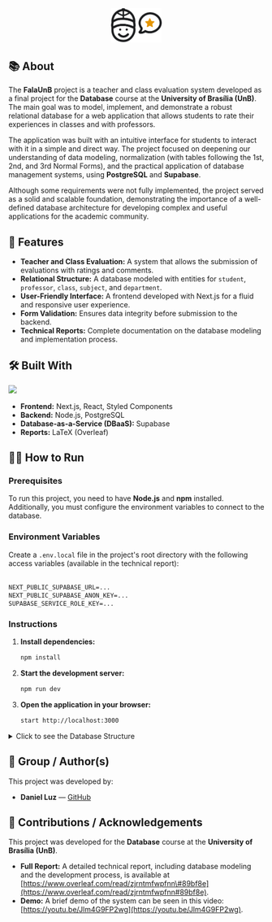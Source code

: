 <p align="center">
  <picture>
    <source width='20%' media="(prefers-color-scheme: dark)" srcset="assets/logo.svg">
    <img width='20%' src="assets/logoBig.svg">
  </picture>
</p>

## 📚 About

The **FalaUnB** project is a teacher and class evaluation system developed as a final project for the **Database** course at the **University of Brasília (UnB)**. The main goal was to model, implement, and demonstrate a robust relational database for a web application that allows students to rate their experiences in classes and with professors.

The application was built with an intuitive interface for students to interact with it in a simple and direct way. The project focused on deepening our understanding of data modeling, normalization (with tables following the 1st, 2nd, and 3rd Normal Forms), and the practical application of database management systems, using **PostgreSQL** and **Supabase**.

Although some requirements were not fully implemented, the project served as a solid and scalable foundation, demonstrating the importance of a well-defined database architecture for developing complex and useful applications for the academic community.

## 📌 Features

- **Teacher and Class Evaluation:** A system that allows the submission of evaluations with ratings and comments.
- **Relational Structure:** A database modeled with entities for `student`, `professor`, `class`, `subject`, and `department`.
- **User-Friendly Interface:** A frontend developed with Next.js for a fluid and responsive user experience.
- **Form Validation:** Ensures data integrity before submission to the backend.
- **Technical Reports:** Complete documentation on the database modeling and implementation process.

## 🛠 Built With

<p align="left">
  <img src="https://skillicons.dev/icons?i=nextjs,react,nodejs,postgresql,supabase,styledcomponents,js" />
</p>

- **Frontend:** Next.js, React, Styled Components
- **Backend:** Node.js, PostgreSQL
- **Database-as-a-Service (DBaaS):** Supabase
- **Reports:** LaTeX (Overleaf)

## 👨‍💻 How to Run

### Prerequisites

To run this project, you need to have **Node.js** and **npm** installed. Additionally, you must configure the environment variables to connect to the database.

### Environment Variables

Create a `.env.local` file in the project's root directory with the following access variables (available in the technical report):

```

NEXT_PUBLIC_SUPABASE_URL=...
NEXT_PUBLIC_SUPABASE_ANON_KEY=...
SUPABASE_SERVICE_ROLE_KEY=...

````

### Instructions

1.  **Install dependencies:**
    ```bash
    npm install
    ```
2.  **Start the development server:**
    ```bash
    npm run dev
    ```
3.  **Open the application in your browser:**
    ```bash
    start http://localhost:3000
    ```

<details>
  <summary>Click to see the Database Structure</summary>
  
### Creation Scripts
```sql
CREATE TABLE public.estudante (
  nome TEXT NOT NULL,
  email TEXT NOT NULL,
  senha TEXT NOT NULL,
  foto TEXT NULL,
  admin BOOLEAN NOT NULL DEFAULT FALSE,
  matricula TEXT NOT NULL,
  CONSTRAINT estudante_pkey PRIMARY KEY (matricula)
) TABLESPACE pg_default;

CREATE TABLE public.avaliacao (
  codigo SERIAL NOT NULL,
  texto TEXT NOT NULL,
  nota SMALLINT NOT NULL,
  data DATE NOT NULL DEFAULT CURRENT_DATE,
  cod_turma INTEGER NULL,
  nome_professor TEXT NOT NULL,
  mat_estudante TEXT NULL,
  CONSTRAINT avaliacao_pkey PRIMARY KEY (codigo),
  CONSTRAINT avaliacao_codigo_key UNIQUE (codigo),
  CONSTRAINT avaliacao_cod_turma_fkey FOREIGN KEY (cod_turma) REFERENCES turma (codigo),
  CONSTRAINT avaliacao_mat_estudante_fkey FOREIGN KEY (mat_estudante) REFERENCES estudante (matricula) ON DELETE CASCADE,
  CONSTRAINT avaliacao_nome_professor_fkey FOREIGN KEY (nome_professor) REFERENCES professor (nome),
  CONSTRAINT avaliacao_nota_check CHECK (nota <= 5)
) TABLESPACE pg_default;

CREATE TABLE public.denuncia (
  codigo SERIAL NOT NULL,
  cod_avaliacao INTEGER NULL,
  CONSTRAINT denuncia_pkey PRIMARY KEY (codigo),
  CONSTRAINT denuncia_cod_avaliacao_fkey FOREIGN KEY (cod_avaliacao) REFERENCES avaliacao (codigo) ON DELETE CASCADE
) TABLESPACE pg_default;

CREATE TABLE public.turma (
  turma TEXT NOT NULL,
  cod_disciplina VARCHAR NOT NULL,
  nome_professor TEXT NULL,
  codigo SERIAL NOT NULL,
  CONSTRAINT turma_pkey PRIMARY KEY (codigo),
  CONSTRAINT turma_cod_disciplina_fkey FOREIGN KEY (cod_disciplina) REFERENCES disciplina (codigo) ON DELETE CASCADE,
  CONSTRAINT turma_nome_professor_fkey FOREIGN KEY (nome_professor) REFERENCES professor (nome) ON DELETE CASCADE
) TABLESPACE pg_default;

CREATE TABLE public.professor (
  nome TEXT NOT NULL,
  cod_departamento INTEGER NULL,
  CONSTRAINT professor_pkey PRIMARY KEY (nome),
  CONSTRAINT professor_cod_departamento_fkey FOREIGN KEY (cod_departamento) REFERENCES departamento (codigo) ON DELETE CASCADE
) TABLESPACE pg_default;

CREATE TABLE public.departamento (
  codigo INTEGER NOT NULL,
  nome TEXT NOT NULL,
  CONSTRAINT departamento_pkey PRIMARY KEY (codigo)
) TABLESPACE pg_default;

CREATE TABLE public.disciplina (
  codigo VARCHAR NOT NULL,
  nome TEXT NOT NULL,
  cod_departamento INTEGER NULL,
  CONSTRAINT disciplina_pkey PRIMARY KEY (codigo),
  CONSTRAINT disciplina_cod_departamento_fkey FOREIGN KEY (cod_departamento) REFERENCES departamento (codigo) ON DELETE CASCADE
) TABLESPACE pg_default;
````

### Insertion Scripts

```sql
INSERT INTO public.estudante (matricula, nome, email, senha, foto, admin)
VALUES ('211055540', 'Daniel Luz', 'dan08jan@gmail.com', '123456', NULL, TRUE);

INSERT INTO public.estudante (matricula, nome, email, senha, foto, admin)
VALUES ('201054541', 'João Paulo', 'joaopaulo@example.com', 'test1', NULL, FALSE);

INSERT INTO public.estudante (matricula, nome, email, senha, foto, admin)
VALUES ('211045544', 'Pedro Regis', 'plantgame@example.com', 'test2', NULL, FALSE);
```

</details>

## 👥 Group / Author(s)

This project was developed by:

  - **Daniel Luz** — [GitHub](https://github.com/dancpluz)

## 🤝 Contributions / Acknowledgements

This project was developed for the **Database** course at the **University of Brasília (UnB)**.

  - **Full Report:** A detailed technical report, including database modeling and the development process, is available at [https://www.overleaf.com/read/zjrntmfwpfnn\#89bf8e](https://www.overleaf.com/read/zjrntmfwpfnn#89bf8e).
  - **Demo:** A brief demo of the system can be seen in this video: [https://youtu.be/Jlm4G9FP2wg](https://youtu.be/Jlm4G9FP2wg).
